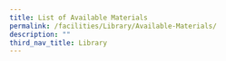 ```yaml
---
title: List of Available Materials
permalink: /facilities/Library/Available-Materials/
description: ""
third_nav_title: Library
---
```

